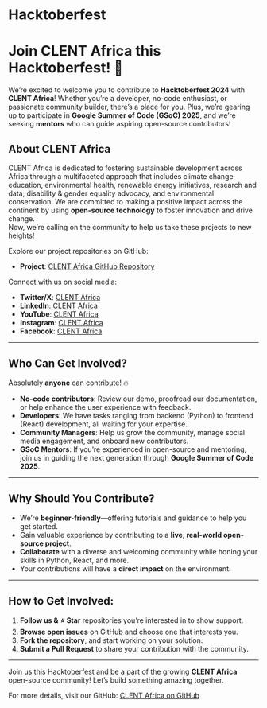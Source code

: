 # Hacktoberfest

# Join CLENT Africa this Hacktoberfest! 🚀

We’re excited to welcome you to contribute to **Hacktoberfest 2024** with **CLENT Africa**! Whether you’re a developer, no-code enthusiast, or passionate community builder, there’s a place for you. Plus, we’re gearing up to participate in **Google Summer of Code (GSoC) 2025**, and we’re seeking **mentors** who can guide aspiring open-source contributors!

## About CLENT Africa

CLENT Africa is dedicated to fostering sustainable development across Africa through a multifaceted approach that includes climate change education, environmental health, renewable energy initiatives, research and data, disability & gender equality advocacy, and environmental conservation. We are committed to making a positive impact across the continent by using **open-source technology** to foster innovation and drive change.  
Now, we’re calling on the community to help us take these projects to new heights!

Explore our project repositories on GitHub:

- **Project**: [CLENT Africa GitHub Repository](https://github.com/clentafrica)

Connect with us on social media:

- **Twitter/X**: [CLENT Africa](https://twitter.com/clentafrica)
- **LinkedIn**: [CLENT Africa](https://www.linkedin.com/company/clentafrica)
- **YouTube**: [CLENT Africa](https://www.youtube.com/@clentafrica)
- **Instagram**: [CLENT Africa](https://www.instagram.com/clentafrica)
- **Facebook**: [CLENT Africa](https://www.facebook.com/clentafrica)

---

## Who Can Get Involved?

Absolutely **anyone** can contribute! 🔥

- **No-code contributors**: Review our demo, proofread our documentation, or help enhance the user experience with feedback.
- **Developers**: We have tasks ranging from backend (Python) to frontend (React) development, all waiting for your expertise.
- **Community Managers**: Help us grow the community, manage social media engagement, and onboard new contributors.
- **GSoC Mentors**: If you’re experienced in open-source and mentoring, join us in guiding the next generation through **Google Summer of Code 2025**.

---

## Why Should You Contribute?

- We’re **beginner-friendly**—offering tutorials and guidance to help you get started.
- Gain valuable experience by contributing to a **live, real-world open-source project**.
- **Collaborate** with a diverse and welcoming community while honing your skills in Python, React, and more.
- Your contributions will have a **direct impact** on the environment.

---

## How to Get Involved:

1. **Follow us & ⭐ Star** repositories you’re interested in to show support.
2. **Browse open issues** on GitHub and choose one that interests you.
3. **Fork the repository**, and start working on your solution.
4. **Submit a Pull Request** to share your contribution with the community.

---

Join us this Hacktoberfest and be a part of the growing **CLENT Africa** open-source community! Let’s build something amazing together.

For more details, visit our GitHub: [CLENT Africa on GitHub](https://github.com/clentafrica)
